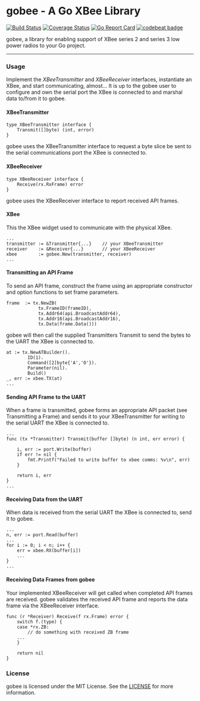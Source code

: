 # gobee - A Go XBee Library

[![Build Status](https://travis-ci.org/pauleyj/gobee.svg?branch=master)](https://travis-ci.org/pauleyj/gobee)
[![Coverage Status](https://coveralls.io/repos/github/pauleyj/gobee/badge.svg)](https://coveralls.io/github/pauleyj/gobee)
[![Go Report Card](https://goreportcard.com/badge/github.com/pauleyj/gobee)](https://goreportcard.com/report/github.com/pauleyj/gobee)
[![codebeat badge](https://codebeat.co/badges/75f31b30-5397-4626-9118-9b599e088f44)](https://codebeat.co/projects/github-com-pauleyj-gobee)

gobee, a library for enabling support of XBee series 2 and series 3 low power radios to your Go project.

---

### Usage

Implement the _XBeeTransmitter_ and _XBeeReceiver_ interfaces, instantiate an XBee, and start communicating, almost... It is up to the gobee user to configure and own the serial port the XBee is connected to and marshal data to/from it to gobee.

#### XBeeTransmitter

```golang
type XBeeTransmitter interface {
	Transmit([]byte) (int, error)
}
```

gobee uses the XBeeTransmitter interface to request a byte slice be sent to the serial communications port the XBee is connected to.

#### XBeeReceiver

```golang
type XBeeReceiver interface {
	Receive(rx.RxFrame) error
}
```

gobee uses the XBeeReceiver interface to report received API frames.

#### XBee

This the XBee widget used to communicate with the physical XBee.

```golang
...
transmitter := &Transmitter{...}	// your XBeeTransmitter
receiver    := &Receiver{...}		// your XBeeReceiver
xbee        := gobee.New(transmitter, receiver)
...
```

#### Transmitting an API Frame

To send an API frame, construct the frame using an appropriate constructor and option functions to set frame parameters.  

```golang
frame  := tx.NewZB(
			tx.FrameID(frameID),
			tx.Addr64(api.BroadcastAddr64),
			tx.Addr16(api.BroadcastAddr16),
			tx.Data(frame.Data()))
```

gobee will then call the supplied Transmitters Transmit to send the bytes to the UART the XBee is connected to.

```golang
at := tx.NewATBuilder().
		ID(1).
		Command([2]byte{'A','O'}).
		Parameter(nil).
		Build()
_, err := xbee.TX(at)
...
```

#### Sending API Frame to the UART

When a frame is transmitted, gobee forms an appropriate API packet (see Transmitting a Frame) and sends it to your XBeeTransmitter for writing to the serial UART the XBee is connected to.

```golang
...
func (tx *Transmitter) Transmit(buffer []byte) (n int, err error) {

	i, err := port.Write(buffer)
	if err != nil {
		fmt.Printf("Failed to write buffer to xbee comms: %v\n", err)
	}

	return i, err
}
...
```

#### Receiving Data from the UART

When data is received from the serial UART the XBee is connected to, send it to gobee.

```golang
...
n, err := port.Read(buffer)
...
for i := 0; i < n; i++ {
	err = xbee.RX(buffer[i])
	...
}
...
```

#### Receiving Data Frames from gobee

Your implemented XBeeReceiver will get called when completed API frames are received.  gobee validates the received API frame and reports the data frame via the XBeeReceiver interface.

```golang
func (r *Receiver) Receive(f rx.Frame) error {
	switch f.(type) {
	case *rx.ZB:
		// do something with received ZB frame
	...
	}

	return nil
}
```

### License

gobee is licensed under the MIT License.  See the [LICENSE](https://github.com/pauleyj/gobee/blob/master/LICENSE) for more information.
